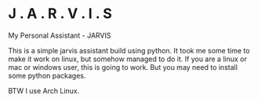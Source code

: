 # J . A . R . V . I . S

My Personal Assistant - JARVIS

This is a simple jarvis assistant build using python. It took me some time to make it work on linux, but somehow managed to do it.
If you are a linux or mac or windows user, this is going to work. But you may need to install some python packages.

BTW I use Arch Linux. 
